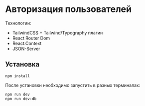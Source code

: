 # Авторизация пользователей

Технологии:

- TailwindCSS + Tailwind/Typography плагин
- React Router Dom
- React.Context
- JSON-Server

## Установка

```console
npm install
```

После установки необходимо запустить в разных терминалах:

```console
npm run dev
npm run dev:db
```
